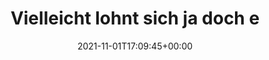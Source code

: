 ---
retweeted: false
source: <a href="https://mobile.twitter.com" rel="nofollow">Twitter Web App</a>
entities:
  hashtags: []
  symbols: []
  user_mentions: []
  urls: []
display_text_range:
- '0'
- '82'
favorite_count: '0'
id_str: '1455220531205128203'
truncated: false
retweet_count: '0'
id: '1455220531205128203'
created_at: Mon Nov 01 17:09:45 +0000 2021
favorited: false
full_text: |-
  Vielleicht lohnt sich ja doch ein Wechsel.
  Kurzer Check. Ihr seid DSL Kund:in bei…
lang: de
tags:
- pesos:twitter
date: '2021-11-01T17:09:45+00:00'
src: https://twitter.com/bascht/status/1455220531205128203
original_url: https://twitter.com/bascht/status/1455220531205128203
type: twitter_tweet
text: |-
  Vielleicht lohnt sich ja doch ein Wechsel.
  Kurzer Check. Ihr seid DSL Kund:in bei…
title: Vielleicht lohnt sich ja doch e

---